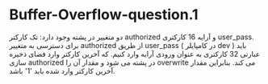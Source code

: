 # Buffer-Overflow-question.1

دو متغییر در پشته وجود دارد: تک کارکتر authorized و آرایه 16 کارکتری user_pass. 
برای دسترسی به متغییر authorized از طریق user_pass ( در کامپایلر dev ) باید عبارتی 32 کارکتری به عنوان ورودی آرایه وارد کنیم. 
که آخرین کارکتر وارد فضای ذخیره سازی authorized در پشته می شود و مقدار آن را overwrite می کند. بنابراین مقدار آخرین کارکتر 
وارد شده باید '1' باشد.   
